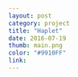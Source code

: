 ```yaml
---
layout: post
category: project
title: "Haplet"
date: 2016-07-19
thumb: main.png
color: "#9910FF"
link: 
---
```


